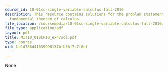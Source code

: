 ```yaml
---
course_id: 18-01sc-single-variable-calculus-fall-2010
description: This resource contains solutions for the problem statements related to
  fundamental theorem of calculus.
file_location: /coursemedia/18-01sc-single-variable-calculus-fall-2010/be1d786d41039998137bfb36f7c7f8ef_MIT18_01SCF10_ex47sol.pdf
file_type: application/pdf
layout: pdf
title: MIT18_01SCF10_ex47sol.pdf
type: course
uid: be1d786d41039998137bfb36f7c7f8ef

---
```

None